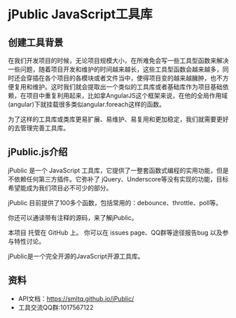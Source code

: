# jPublic JavaScript工具库

## 创建工具背景

在我们开发项目的时候，无论项目规模大小，在所难免会写一些工具型函数来解决一些问题，随着项目开发和维护的时间越来越长，这些工具型函数会越来越多，同时还会穿插在各个项目的各模块或者文件当中，使得项目变的越来越臃肿，也不方便复用和维护。这时我们就会提取出一个类似的工具库或者基础库作为项目基础依赖，在项目中重复利用起来，比如拿AngularJS这个框架来说，在他的全局作用域(angular)下就挂载很多类似angular.foreach这样的函数。

为了这样的工具库或类库更易扩展、易维护、易复用和更加稳定，我们就需要更好的去管理完善工具库。

## jPublic.js介绍

jPublic 是一个 JavaScript 工具库，它提供了一整套函数式编程的实用功能，但是不依赖任何第三方插件。它弥补了 jQuery、Underscore等没有实现的功能，目标希望能成为我们项目必不可少的部分。

jPublic 目前提供了100多个函数，包括常用的：debounce、throttle、poll等。

你还可以通读带有注释的源码，来了解jPublic。

本项目 托管在 GitHub 上。 你可以在 issues page、QQ群等途径报告bug 以及参与特性讨论。

jPublic是一个完全开源的JavaScript开源工具库。

## 资料
- API文档：https://smltq.github.io/jPublic/
- 工具交流QQ群:1017567122